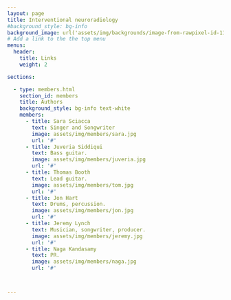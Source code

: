 ```yaml
---
layout: page
title: Interventional neuroradiology
#background_style: bg-info
background_image: url('assets/img/backgrounds/image-from-rawpixel-id-1199650-jpeg.jpg')
# Add a link to the the top menu
menus:
  header:
    title: Links
    weight: 2

sections:

  - type: members.html
    section_id: members
    title: Authors
    background_style: bg-info text-white
    members:
      - title: Sara Sciacca
        text: Singer and Songwriter
        image: assets/img/members/sara.jpg
        url: '#'
      - title: Juveria Siddiqui
        text: Bass guitar.
        image: assets/img/members/juveria.jpg
        url: '#'
      - title: Thomas Booth
        text: Lead guitar.
        image: assets/img/members/tom.jpg
        url: '#'
      - title: Jon Hart
        text: Drums, percussion.
        image: assets/img/members/jon.jpg
        url: '#'
      - title: Jeremy Lynch
        text: Musician, songwriter, producer.
        image: assets/img/members/jeremy.jpg
        url: '#'
      - title: Naga Kandasamy
        text: PR.
        image: assets/img/members/naga.jpg
        url: '#'



---
```



